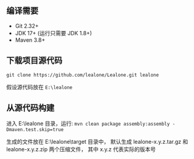 ## 编译需要

* Git 2.32+
* JDK 17+ (运行只需要 JDK 1.8+)
* Maven 3.8+


## 下载项目源代码

`git clone https://github.com/lealone/Lealone.git lealone`

假设源代码放在 `E:\lealone`


## 从源代码构建

进入 E:\lealone 目录，运行: `mvn clean package assembly:assembly -Dmaven.test.skip=true`

生成的文件放在 E:\lealone\target 目录中，
默认生成 lealone-x.y.z.tar.gz 和 lealone-x.y.z.zip 两个压缩文件，
其中 x.y.z 代表实际的版本号
